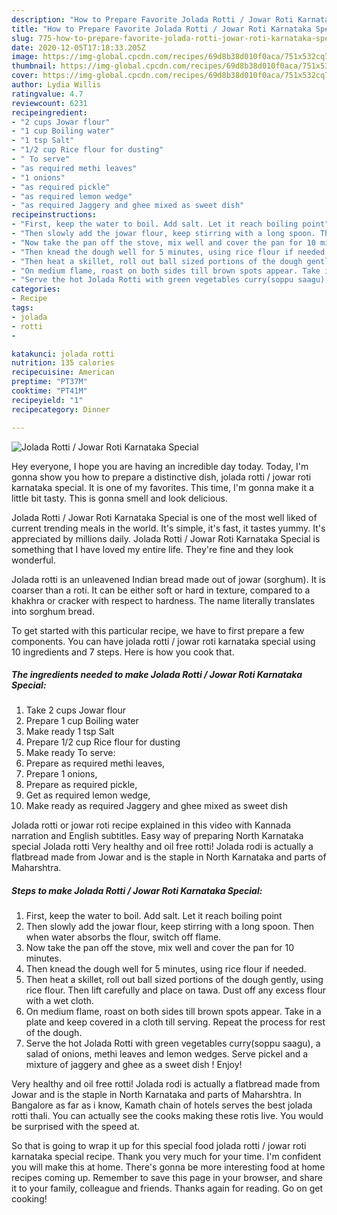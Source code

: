 ```yaml
---
description: "How to Prepare Favorite Jolada Rotti / Jowar Roti Karnataka Special"
title: "How to Prepare Favorite Jolada Rotti / Jowar Roti Karnataka Special"
slug: 775-how-to-prepare-favorite-jolada-rotti-jowar-roti-karnataka-special
date: 2020-12-05T17:18:33.205Z
image: https://img-global.cpcdn.com/recipes/69d8b38d010f0aca/751x532cq70/jolada-rotti-jowar-roti-karnataka-special-recipe-main-photo.jpg
thumbnail: https://img-global.cpcdn.com/recipes/69d8b38d010f0aca/751x532cq70/jolada-rotti-jowar-roti-karnataka-special-recipe-main-photo.jpg
cover: https://img-global.cpcdn.com/recipes/69d8b38d010f0aca/751x532cq70/jolada-rotti-jowar-roti-karnataka-special-recipe-main-photo.jpg
author: Lydia Willis
ratingvalue: 4.7
reviewcount: 6231
recipeingredient:
- "2 cups Jowar flour"
- "1 cup Boiling water"
- "1 tsp Salt"
- "1/2 cup Rice flour for dusting"
- " To serve"
- "as required methi leaves"
- "1 onions"
- "as required pickle"
- "as required lemon wedge"
- "as required Jaggery and ghee mixed as sweet dish"
recipeinstructions:
- "First, keep the water to boil. Add salt. Let it reach boiling point"
- "Then slowly add the jowar flour, keep stirring with a long spoon. Then when water absorbs the flour, switch off flame."
- "Now take the pan off the stove, mix well and cover the pan for 10 minutes."
- "Then knead the dough well for 5 minutes, using rice flour if needed."
- "Then heat a skillet, roll out ball sized portions of the dough gently, using rice flour. Then lift carefully and place on tawa. Dust off any excess flour with a wet cloth."
- "On medium flame, roast on both sides till brown spots appear. Take in a plate and keep covered in a cloth till serving. Repeat the process for rest of the dough."
- "Serve the hot Jolada Rotti with green vegetables curry(soppu saagu), a salad of onions, methi leaves and lemon wedges. Serve pickel and a mixture of jaggery and ghee as a sweet dish ! Enjoy!"
categories:
- Recipe
tags:
- jolada
- rotti
- 

katakunci: jolada rotti  
nutrition: 135 calories
recipecuisine: American
preptime: "PT37M"
cooktime: "PT41M"
recipeyield: "1"
recipecategory: Dinner

---
```



![Jolada Rotti / Jowar Roti Karnataka Special](https://img-global.cpcdn.com/recipes/69d8b38d010f0aca/751x532cq70/jolada-rotti-jowar-roti-karnataka-special-recipe-main-photo.jpg)

Hey everyone, I hope you are having an incredible day today. Today, I'm gonna show you how to prepare a distinctive dish, jolada rotti / jowar roti karnataka special. It is one of my favorites. This time, I'm gonna make it a little bit tasty. This is gonna smell and look delicious.

Jolada Rotti / Jowar Roti Karnataka Special is one of the most well liked of current trending meals in the world. It's simple, it's fast, it tastes yummy. It's appreciated by millions daily. Jolada Rotti / Jowar Roti Karnataka Special is something that I have loved my entire life. They're fine and they look wonderful.

Jolada rotti is an unleavened Indian bread made out of jowar (sorghum). It is coarser than a roti. It can be either soft or hard in texture, compared to a khakhra or cracker with respect to hardness. The name literally translates into sorghum bread.


To get started with this particular recipe, we have to first prepare a few components. You can have jolada rotti / jowar roti karnataka special using 10 ingredients and 7 steps. Here is how you cook that.

<!--inarticleads1-->

##### The ingredients needed to make Jolada Rotti / Jowar Roti Karnataka Special:

1. Take 2 cups Jowar flour
1. Prepare 1 cup Boiling water
1. Make ready 1 tsp Salt
1. Prepare 1/2 cup Rice flour for dusting
1. Make ready  To serve:
1. Prepare as required methi leaves,
1. Prepare 1 onions,
1. Prepare as required pickle,
1. Get as required lemon wedge,
1. Make ready as required Jaggery and ghee mixed as sweet dish


Jolada rotti or jowar roti recipe explained in this video with Kannada narration and English subtitles. Easy way of preparing North Karnataka special Jolada rotti Very healthy and oil free rotti! Jolada rodi is actually a flatbread made from Jowar and is the staple in North Karnataka and parts of Maharshtra. 

<!--inarticleads2-->

##### Steps to make Jolada Rotti / Jowar Roti Karnataka Special:

1. First, keep the water to boil. Add salt. Let it reach boiling point
1. Then slowly add the jowar flour, keep stirring with a long spoon. Then when water absorbs the flour, switch off flame.
1. Now take the pan off the stove, mix well and cover the pan for 10 minutes.
1. Then knead the dough well for 5 minutes, using rice flour if needed.
1. Then heat a skillet, roll out ball sized portions of the dough gently, using rice flour. Then lift carefully and place on tawa. Dust off any excess flour with a wet cloth.
1. On medium flame, roast on both sides till brown spots appear. Take in a plate and keep covered in a cloth till serving. Repeat the process for rest of the dough.
1. Serve the hot Jolada Rotti with green vegetables curry(soppu saagu), a salad of onions, methi leaves and lemon wedges. Serve pickel and a mixture of jaggery and ghee as a sweet dish ! Enjoy!


Very healthy and oil free rotti! Jolada rodi is actually a flatbread made from Jowar and is the staple in North Karnataka and parts of Maharshtra. In Bangalore as far as i know, Kamath chain of hotels serves the best jolada rotti thali. You can actually see the cooks making these rotis live. You would be surprised with the speed at. 

So that is going to wrap it up for this special food jolada rotti / jowar roti karnataka special recipe. Thank you very much for your time. I'm confident you will make this at home. There's gonna be more interesting food at home recipes coming up. Remember to save this page in your browser, and share it to your family, colleague and friends. Thanks again for reading. Go on get cooking!
